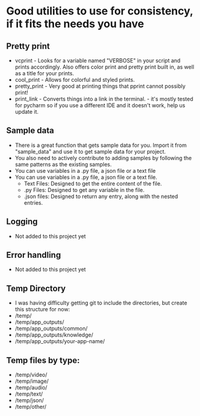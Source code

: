 # Good utilities to use for consistency, if it fits the needs you have

## Pretty print

- vcprint - Looks for a variable named "VERBOSE" in your script and prints accordingly. Also offers color print and pretty print built in, as well as a title for your prints.
- cool_print - Allows for colorful and styled prints.
- pretty_print - Very good at printing things that pprint cannot possibly print!
- print_link - Converts things into a link in the terminal. - it's mostly tested for pycharm so if you use a different IDE and it doesn't work, help us update it.

## Sample data
- There is a great function that gets sample data for you. Import it from "sample_data" and use it to get sample data for your project.
- You also need to actively contribute to adding samples by following the same patterns as the existing samples.
- You can use variables in a .py file, a json file or a text file
- You can use variables in a .py file, a json file or a text file.
    - Text Files: Designed to get the entire content of the file.
    - .py Files: Designed to get any variable in the file.
    - .json files: Designed to return any entry, along with the nested entries.

## Logging
- Not added to this project yet

## Error handling
- Not added to this project yet

## Temp Directory
- I was having difficulty getting git to include the directories, but create this structure for now:
- /temp/
- /temp/app_outputs/
- /temp/app_outputs/common/
- /temp/app_outputs/knowledge/
- /temp/app_outputs/your-app-name/

## Temp files by type:
- /temp/video/
- /temp/image/
- /temp/audio/
- /temp/text/
- /temp/json/
- /temp/other/
